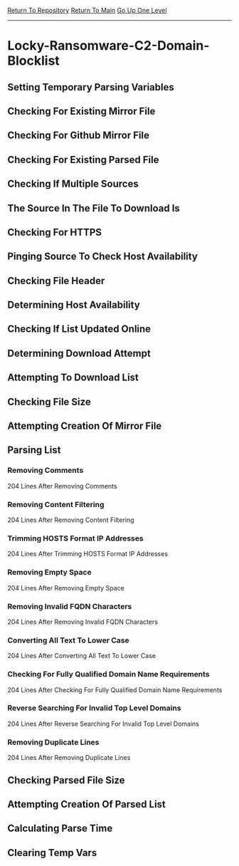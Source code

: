 [Return To Repository](https://github.com/deathbybandaid/piholeparser/)
[Return To Main](https://github.com/deathbybandaid/piholeparser/blob/master/RecentRunLogs/Mainlog.md)
[Go Up One Level](https://github.com/deathbybandaid/piholeparser/blob/master/RecentRunLogs/TopLevelScripts/30-Processing-Blacklists.md)
____________________________________
# Locky-Ransomware-C2-Domain-Blocklist
## Setting Temporary Parsing Variables
## Checking For Existing Mirror File
## Checking For Github Mirror File
## Checking For Existing Parsed File
## Checking If Multiple Sources
## The Source In The File To Download Is
## Checking For HTTPS
## Pinging Source To Check Host Availability
## Checking File Header
## Determining Host Availability
## Checking If List Updated Online
## Determining Download Attempt
## Attempting To Download List
## Checking File Size
## Attempting Creation Of Mirror File
## Parsing List
### Removing Comments
204 Lines After Removing Comments
### Removing Content Filtering
204 Lines After Removing Content Filtering
### Trimming HOSTS Format IP Addresses
204 Lines After Trimming HOSTS Format IP Addresses
### Removing Empty Space
204 Lines After Removing Empty Space
### Removing Invalid FQDN Characters
204 Lines After Removing Invalid FQDN Characters
### Converting All Text To Lower Case
204 Lines After Converting All Text To Lower Case
### Checking For Fully Qualified Domain Name Requirements
204 Lines After Checking For Fully Qualified Domain Name Requirements
### Reverse Searching For Invalid Top Level Domains
204 Lines After Reverse Searching For Invalid Top Level Domains
### Removing Duplicate Lines
204 Lines After Removing Duplicate Lines
## Checking Parsed File Size
## Attempting Creation Of Parsed List
## Calculating Parse Time
## Clearing Temp Vars
